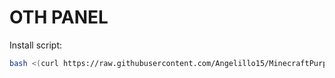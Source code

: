 # OTH PANEL

Install script:
```sh
bash <(curl https://raw.githubusercontent.com/Angelillo15/MinecraftPurpleTheme/main/install.sh)
```
